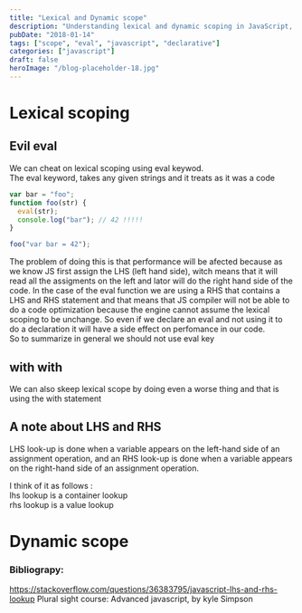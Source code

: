 ```yaml
---
title: "Lexical and Dynamic scope"
description: "Understanding lexical and dynamic scoping in JavaScript, including the eval keyword and its performance implications"
pubDate: "2018-01-14"
tags: ["scope", "eval", "javascript", "declarative"]
categories: ["javascript"]
draft: false
heroImage: "/blog-placeholder-18.jpg"
---
```


# Lexical scoping

## Evil eval

We can cheat on lexical scoping using eval keywod. <br>
The eval keyword, takes any given strings and it treats as it was a code

```javascript
var bar = "foo";
function foo(str) {
  eval(str);
  console.log("bar"); // 42 !!!!!
}

foo("var bar = 42");
```

The problem of doing this is that performance will be afected because as we know JS first assign the LHS (left hand side), witch means that it will read all the assigments on the left and lator will do the right hand side of the code. In the case of the eval function we are using a RHS that contains a LHS and RHS statement and that means that JS compiler will not be able to do a code optimization because the engine cannot assume the lexical scoping to be unchange. So even if we declare an eval and not using it to do a declaration it will have a side effect on perfomance in our code.<br>
So to summarize in general we should not use eval key

## with with

We can also skeep lexical scope by doing even a worse thing and that is using the with statement

## A note about LHS and RHS

LHS look-up is done when a variable appears on the left-hand side of an assignment operation, and an RHS look-up is done when a variable appears on the right-hand side of an assignment operation.

I think of it as follows :<br>
lhs lookup is a container lookup <br>
rhs lookup is a value lookup<br>

# Dynamic scope

### Bibliograpy:<br>

https://stackoverflow.com/questions/36383795/javascript-lhs-and-rhs-lookup
Plural sight course: Advanced javascript, by kyle Simpson
